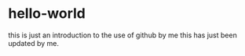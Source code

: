 # hello-world
this is just an introduction to the use of github by me
this has just been updated by me.
